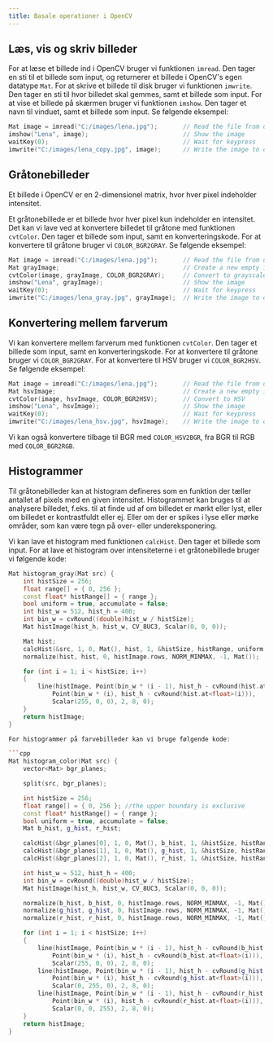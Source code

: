 ```yaml
---
title: Basale operationer i OpenCV
---
```


## Læs, vis og skriv billeder

For at læse et billede ind i OpenCV bruger vi funktionen `imread`. Den tager en sti til et billede som input, og returnerer et billede i OpenCV's egen datatype `Mat`. For at skrive et billede til disk bruger vi funktionen `imwrite`. Den tager en sti til hvor billedet skal gemmes, samt et billede som input.
For at vise et billede på skærmen bruger vi funktionen `imshow`. Den tager et navn til vinduet, samt et billede som input. Se følgende eksempel:

```cpp
Mat image = imread("C:/images/lena.jpg");       // Read the file from disk
imshow("Lena", image);                          // Show the image
waitKey(0);                                     // Wait for keypress
imwrite("C:/images/lena_copy.jpg", image);      // Write the image to disk
```

## Gråtonebilleder

Et billede i OpenCV er en 2-dimensionel matrix, hvor hver pixel indeholder intensitet.

Et gråtonebillede er et billede hvor hver pixel kun indeholder en intensitet. Det kan vi lave ved at konvertere billedet til gråtone med funktionen `cvtColor`. Den tager et billede som input, samt en konverteringskode. For at konvertere til gråtone bruger vi `COLOR_BGR2GRAY`. Se følgende eksempel:

```cpp
Mat image = imread("C:/images/lena.jpg");       // Read the file from disk
Mat grayImage;                                  // Create a new empty image
cvtColor(image, grayImage, COLOR_BGR2GRAY);     // Convert to grayscale
imshow("Lena", grayImage);                      // Show the image
waitKey(0);                                     // Wait for keypress
imwrite("C:/images/lena_gray.jpg", grayImage);  // Write the image to disk
```

## Konvertering mellem farverum

Vi kan konvertere mellem farverum med funktionen `cvtColor`. Den tager et billede som input, samt en konverteringskode. For at konvertere til gråtone bruger vi `COLOR_BGR2GRAY`. For at konvertere til HSV bruger vi `COLOR_BGR2HSV`. Se følgende eksempel:

```cpp
Mat image = imread("C:/images/lena.jpg");       // Read the file from disk
Mat hsvImage;                                   // Create a new empty image
cvtColor(image, hsvImage, COLOR_BGR2HSV);       // Convert to HSV
imshow("Lena", hsvImage);                       // Show the image
waitKey(0);                                     // Wait for keypress
imwrite("C:/images/lena_hsv.jpg", hsvImage);    // Write the image to disk
```
Vi kan også konvertere tilbage til BGR med `COLOR_HSV2BGR`, fra BGR til RGB med `COLOR_BGR2RGB`.

## Histogrammer

Til gråtonebilleder kan at histogram defineres som en funktion der tæller antallet af pixels med en given intensitet. Histogrammet kan bruges til at analysere billedet, f.eks. til at finde ud af om billedet er mørkt eller lyst, eller om billedet er kontrastfuldt eller ej. Eller om der er spikes i lyse eller mørke områder, som kan være tegn på over- eller undereksponering.

Vi kan lave et histogram med funktionen `calcHist`. Den tager et billede som input. For at lave et histogram over intensiteterne i et gråtonebillede bruger vi følgende kode:

```cpp
Mat histogram_gray(Mat src) {
	int histSize = 256;
	float range[] = { 0, 256 };
	const float* histRange[] = { range };
	bool uniform = true, accumulate = false;
	int hist_w = 512, hist_h = 400;
	int bin_w = cvRound((double)hist_w / histSize);
	Mat histImage(hist_h, hist_w, CV_8UC3, Scalar(0, 0, 0));

	Mat hist;
	calcHist(&src, 1, 0, Mat(), hist, 1, &histSize, histRange, uniform, accumulate);
	normalize(hist, hist, 0, histImage.rows, NORM_MINMAX, -1, Mat());

	for (int i = 1; i < histSize; i++)
	{
		line(histImage, Point(bin_w * (i - 1), hist_h - cvRound(hist.at<float>(i - 1))),
			Point(bin_w * (i), hist_h - cvRound(hist.at<float>(i))),
			Scalar(255, 0, 0), 2, 8, 0);
	}
	return histImage;
}

For histogrammer på farvebilleder kan vi bruge følgende kode:

```cpp
Mat histogram_color(Mat src) {
    vector<Mat> bgr_planes;

    split(src, bgr_planes);

    int histSize = 256;
    float range[] = { 0, 256 }; //the upper boundary is exclusive
    const float* histRange[] = { range };
    bool uniform = true, accumulate = false;
    Mat b_hist, g_hist, r_hist;

    calcHist(&bgr_planes[0], 1, 0, Mat(), b_hist, 1, &histSize, histRange, uniform, accumulate);
    calcHist(&bgr_planes[1], 1, 0, Mat(), g_hist, 1, &histSize, histRange, uniform, accumulate);
    calcHist(&bgr_planes[2], 1, 0, Mat(), r_hist, 1, &histSize, histRange, uniform, accumulate);

    int hist_w = 512, hist_h = 400;
    int bin_w = cvRound((double)hist_w / histSize);
    Mat histImage(hist_h, hist_w, CV_8UC3, Scalar(0, 0, 0));

    normalize(b_hist, b_hist, 0, histImage.rows, NORM_MINMAX, -1, Mat());
    normalize(g_hist, g_hist, 0, histImage.rows, NORM_MINMAX, -1, Mat());
    normalize(r_hist, r_hist, 0, histImage.rows, NORM_MINMAX, -1, Mat());

    for (int i = 1; i < histSize; i++)
    {
        line(histImage, Point(bin_w * (i - 1), hist_h - cvRound(b_hist.at<float>(i - 1))),
            Point(bin_w * (i), hist_h - cvRound(b_hist.at<float>(i))),
            Scalar(255, 0, 0), 2, 8, 0);
        line(histImage, Point(bin_w * (i - 1), hist_h - cvRound(g_hist.at<float>(i - 1))),
            Point(bin_w * (i), hist_h - cvRound(g_hist.at<float>(i))),
            Scalar(0, 255, 0), 2, 8, 0);
        line(histImage, Point(bin_w * (i - 1), hist_h - cvRound(r_hist.at<float>(i - 1))),
            Point(bin_w * (i), hist_h - cvRound(r_hist.at<float>(i))),
            Scalar(0, 0, 255), 2, 8, 0);
    }
    return histImage;
}
```
